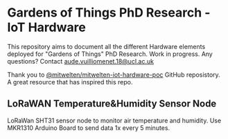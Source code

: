 # Gardens of Things PhD Research - IoT Hardware 

This repository aims to document all the different Hardware elements deployed for "Gardens of Things" PhD Research. Work in progress. Any questions? Contact aude.vuilliomenet.18@ucl.ac.uk

Thank you to [@mitwelten/mitwelten-iot-hardware-poc](https://github.com/mitwelten/mitwelten-iot-hardware-poc) GitHub reposistory. A great resource that has inspired this repo.

## LoRaWAN Temperature&Humidity Sensor Node
LoRaWan SHT31 sensor node to monitor air temperature and humidity. Use MKR1310 Arduino Board to send data 1x every 5 minutes. 
